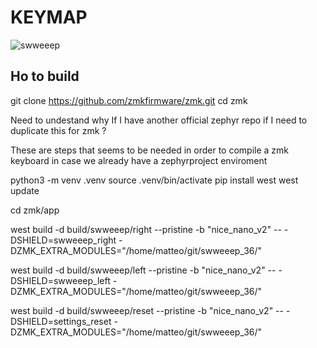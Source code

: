 # KEYMAP

![swweeep](./keymap-drawer/swweeep.svg)

## Ho to build

git clone https://github.com/zmkfirmware/zmk.git
cd zmk

Need to undestand why If I have another official zephyr repo if I need to duplicate this for zmk ?

These are steps that seems to be needed in order to compile a zmk keyboard in case we already have a zephyrproject enviroment

python3 -m venv .venv
source .venv/bin/activate
pip install west
west update

cd zmk/app

west build -d build/swweeep/right --pristine -b "nice_nano_v2" -- -DSHIELD=swweeep_right -DZMK_EXTRA_MODULES="/home/matteo/git/swweeep_36/"

west build -d build/swweeep/left --pristine -b "nice_nano_v2" -- -DSHIELD=swweeep_left -DZMK_EXTRA_MODULES="/home/matteo/git/swweeep_36/"

west build -d build/swweeep/reset --pristine -b "nice_nano_v2" -- -DSHIELD=settings_reset -DZMK_EXTRA_MODULES="/home/matteo/git/swweeep_36/"